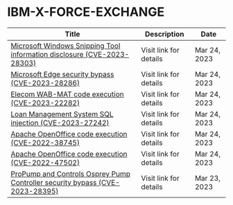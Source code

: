 

# IBM-X-FORCE-EXCHANGE

 |Title|Description|Date|
 |---|---|---|
 |[Microsoft Windows Snipping Tool information disclosure (CVE-2023-28303)](https://exchange.xforce.ibmcloud.com/activity/list?filter=Vulnerabilities)|Visit link for details|Mar 24, 2023|
 |[Microsoft Edge security bypass (CVE-2023-28286)](https://exchange.xforce.ibmcloud.com/activity/list?filter=Vulnerabilities)|Visit link for details|Mar 24, 2023|
 |[Elecom WAB-MAT code execution (CVE-2023-22282)](https://exchange.xforce.ibmcloud.com/activity/list?filter=Vulnerabilities)|Visit link for details|Mar 24, 2023|
 |[Loan Management System SQL injection (CVE-2023-27242)](https://exchange.xforce.ibmcloud.com/activity/list?filter=Vulnerabilities)|Visit link for details|Mar 24, 2023|
 |[Apache OpenOffice code execution (CVE-2022-38745)](https://exchange.xforce.ibmcloud.com/activity/list?filter=Vulnerabilities)|Visit link for details|Mar 24, 2023|
 |[Apache OpenOffice code execution (CVE-2022-47502)](https://exchange.xforce.ibmcloud.com/activity/list?filter=Vulnerabilities)|Visit link for details|Mar 24, 2023|
 |[ProPump and Controls Osprey Pump Controller security bypass (CVE-2023-28395)](https://exchange.xforce.ibmcloud.com/activity/list?filter=Vulnerabilities)|Visit link for details|Mar 23, 2023|
 